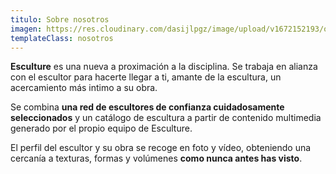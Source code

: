 ```yaml
---
titulo: Sobre nosotros
imagen: https://res.cloudinary.com/dasijlpgz/image/upload/v1672152193/obras/107.jpg
templateClass: nosotros
---
```

**Esculture** es una nueva a proximación a la disciplina. Se trabaja en alianza con el escultor para hacerte llegar a ti, amante de la escultura, un acercamiento más intimo a su obra.

Se combina **una red de escultores de confianza cuidadosamente seleccionados** y un catálogo de escultura a partir de contenido multimedia generado por el propio equipo de Esculture.

El perfil del escultor y su obra se recoge en foto y vídeo, obteniendo una cercanía a texturas, formas y volúmenes **como nunca antes has visto**.